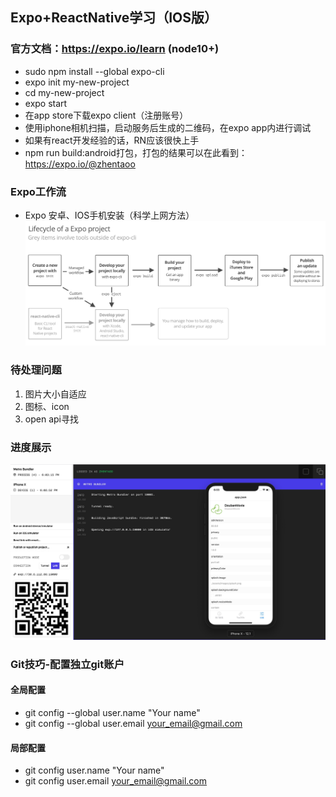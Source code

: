 ## Expo+ReactNative学习（IOS版）

### 官方文档：https://expo.io/learn (node10+)
- sudo npm install --global expo-cli
- expo init my-new-project
- cd my-new-project
- expo start
- 在app store下载expo client（注册账号）
- 使用iphone相机扫描，启动服务后生成的二维码，在expo app内进行调试
- 如果有react开发经验的话，RN应该很快上手
- npm run build:android打包，打包的结果可以在此看到：https://expo.io/@zhentaoo

### Expo工作流
- Expo 安卓、IOS手机安装（科学上网方法）
![work flow](./doc/1.png)

### 待处理问题
1. 图片大小自适应
2. 图标、icon
3. open api寻找


### 进度展示
![work flow](./doc/3.jpg)


### Git技巧-配置独立git账户
#### 全局配置
- git config --global user.name "Your name"
- git config --global user.email your_email@gmail.com
#### 局部配置
- git config  user.name "Your name"
- git config  user.email your_email@gmail.com